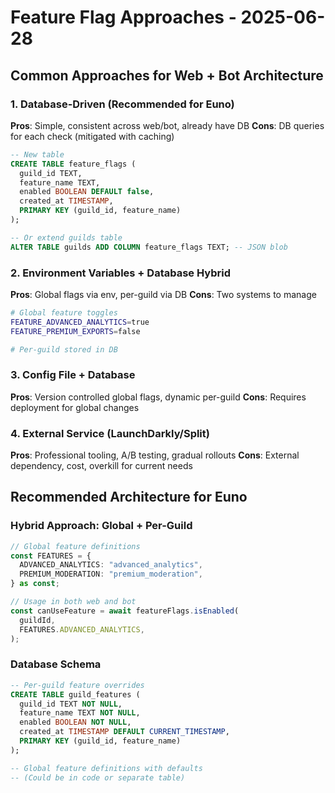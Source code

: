 # Feature Flag Approaches - 2025-06-28

## Common Approaches for Web + Bot Architecture

### 1. **Database-Driven (Recommended for Euno)**

**Pros**: Simple, consistent across web/bot, already have DB
**Cons**: DB queries for each check (mitigated with caching)

```sql
-- New table
CREATE TABLE feature_flags (
  guild_id TEXT,
  feature_name TEXT,
  enabled BOOLEAN DEFAULT false,
  created_at TIMESTAMP,
  PRIMARY KEY (guild_id, feature_name)
);

-- Or extend guilds table
ALTER TABLE guilds ADD COLUMN feature_flags TEXT; -- JSON blob
```

### 2. **Environment Variables + Database Hybrid**

**Pros**: Global flags via env, per-guild via DB
**Cons**: Two systems to manage

```bash
# Global feature toggles
FEATURE_ADVANCED_ANALYTICS=true
FEATURE_PREMIUM_EXPORTS=false

# Per-guild stored in DB
```

### 3. **Config File + Database**

**Pros**: Version controlled global flags, dynamic per-guild
**Cons**: Requires deployment for global changes

### 4. **External Service (LaunchDarkly/Split)**

**Pros**: Professional tooling, A/B testing, gradual rollouts
**Cons**: External dependency, cost, overkill for current needs

## Recommended Architecture for Euno

### **Hybrid Approach: Global + Per-Guild**

```typescript
// Global feature definitions
const FEATURES = {
  ADVANCED_ANALYTICS: "advanced_analytics",
  PREMIUM_MODERATION: "premium_moderation",
} as const;

// Usage in both web and bot
const canUseFeature = await featureFlags.isEnabled(
  guildId,
  FEATURES.ADVANCED_ANALYTICS,
);
```

### **Database Schema**

```sql
-- Per-guild feature overrides
CREATE TABLE guild_features (
  guild_id TEXT NOT NULL,
  feature_name TEXT NOT NULL,
  enabled BOOLEAN NOT NULL,
  created_at TIMESTAMP DEFAULT CURRENT_TIMESTAMP,
  PRIMARY KEY (guild_id, feature_name)
);

-- Global feature definitions with defaults
-- (Could be in code or separate table)
```
